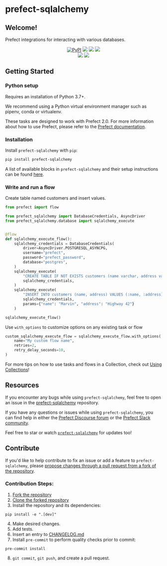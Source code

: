 # prefect-sqlalchemy

## Welcome!

Prefect integrations for interacting with various databases.

<p align="center">
    <a href="https://pypi.python.org/pypi/prefect-sqlalchemy/" alt="PyPI version">
        <img alt="PyPI" src="https://img.shields.io/pypi/v/prefect-sqlalchemy?color=0052FF&labelColor=090422"></a>
    <a href="https://github.com/PrefectHQ/prefect-sqlalchemy/" alt="Stars">
        <img src="https://img.shields.io/github/stars/PrefectHQ/prefect-sqlalchemy?color=0052FF&labelColor=090422" /></a>
    <a href="https://pepy.tech/badge/prefect-sqlalchemy/" alt="Downloads">
        <img src="https://img.shields.io/pypi/dm/prefect-sqlalchemy?color=0052FF&labelColor=090422" /></a>
    <a href="https://github.com/PrefectHQ/prefect-sqlalchemy/pulse" alt="Activity">
        <img src="https://img.shields.io/github/commit-activity/m/PrefectHQ/prefect-sqlalchemy?color=0052FF&labelColor=090422" /></a>
    <br>
    <a href="https://prefect-community.slack.com" alt="Slack">
        <img src="https://img.shields.io/badge/slack-join_community-red.svg?color=0052FF&labelColor=090422&logo=slack" /></a>
    <a href="https://discourse.prefect.io/" alt="Discourse">
        <img src="https://img.shields.io/badge/discourse-browse_forum-red.svg?color=0052FF&labelColor=090422&logo=discourse" /></a>
</p>

## Getting Started

### Python setup

Requires an installation of Python 3.7+.

We recommend using a Python virtual environment manager such as pipenv, conda or virtualenv.

These tasks are designed to work with Prefect 2.0. For more information about how to use Prefect, please refer to the [Prefect documentation](https://orion-docs.prefect.io/).

### Installation

Install `prefect-sqlalchemy` with `pip`:

```bash
pip install prefect-sqlalchemy
```

A list of available blocks in `prefect-sqlalchemy` and their setup instructions can be found [here](https://PrefectHQ.github.io/prefect-sqlalchemy/#blocks-catalog).

### Write and run a flow

Create table named customers and insert values.
```python
from prefect import flow

from prefect_sqlalchemy import DatabaseCredentials, AsyncDriver
from prefect_sqlalchemy.database import sqlalchemy_execute


@flow
def sqlalchemy_execute_flow():
    sqlalchemy_credentials = DatabaseCredentials(
        driver=AsyncDriver.POSTGRESQL_ASYNCPG,
        username="prefect",
        password="prefect_password",
        database="postgres",
    )
    sqlalchemy_execute(
        "CREATE TABLE IF NOT EXISTS customers (name varchar, address varchar);",
        sqlalchemy_credentials,
    )
    sqlalchemy_execute(
        "INSERT INTO customers (name, address) VALUES (:name, :address);",
        sqlalchemy_credentials,
        params={"name": "Marvin", "address": "Highway 42"}
    )

sqlalchemy_execute_flow()
```

Use `with_options` to customize options on any existing task or flow

```python
custom_sqlalchemy_execute_flow = sqlalchemy_execute_flow.with_options(
    name="My custom flow name",
    retries=2,
    retry_delay_seconds=10,
)
```

For more tips on how to use tasks and flows in a Collection, check out [Using Collections](https://orion-docs.prefect.io/collections/usage/)!

## Resources

If you encounter any bugs while using `prefect-sqlalchemy`, feel free to open an issue in the [prefect-sqlalchemy](https://github.com/PrefectHQ/prefect-sqlalchemy) repository.

If you have any questions or issues while using `prefect-sqlalchemy`, you can find help in either the [Prefect Discourse forum](https://discourse.prefect.io/) or the [Prefect Slack community](https://prefect.io/slack).

Feel free to star or watch [`prefect-sqlalchemy`](https://github.com/PrefectHQ/prefect-sqlalchemy) for updates too!

## Contribute

If you'd like to help contribute to fix an issue or add a feature to `prefect-sqlalchemy`, please [propose changes through a pull request from a fork of the repository](https://docs.github.com/en/pull-requests/collaborating-with-pull-requests/proposing-changes-to-your-work-with-pull-requests/creating-a-pull-request-from-a-fork).

### Contribution Steps:
1. [Fork the repository](https://docs.github.com/en/get-started/quickstart/fork-a-repo#forking-a-repository)
2. [Clone the forked repository](https://docs.github.com/en/get-started/quickstart/fork-a-repo#cloning-your-forked-repository)
3. Install the repository and its dependencies:
```
pip install -e ".[dev]"
```
4. Make desired changes.
5. Add tests.
6. Insert an entry to [CHANGELOG.md](https://github.com/PrefectHQ/prefect-sqlalchemy/blob/main/CHANGELOG.md)
7. Install `pre-commit` to perform quality checks prior to commit:
```
pre-commit install
```
8. `git commit`, `git push`, and create a pull request.
